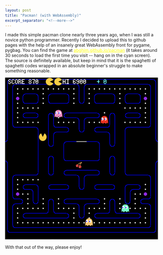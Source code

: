 ```yaml
---
layout: post
title: "Pacman! (with WebAssembly)"
excerpt_separator: "<!--more-->"
---
```

I made this simple pacman clone nearly three years ago, when I was still a novice python programmer.<!--more--> Recently I decided to upload this to github pages with the help of an insanely great WebAssembly front for pygame, pygbag. You can find the game at <a style="color:yellow;" href="https://abghim.github.io/pacman">abghim.github.io/pacman</a> (it takes around 30 seconds to load the first time you visit -- hang on in the cyan screen). The source is definitely available, but keep in mind that it is the spaghetti of spaghetti codes wrapped in an absolute beginner's struggle to make something reasonable.

![Pacman game screen](/assets/images/pacman_screen.png)

With that out of the way, please enjoy! 